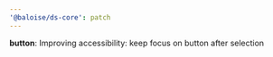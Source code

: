 ```yaml
---
'@baloise/ds-core': patch
---
```


**button**: Improving accessibility: keep focus on button after selection
